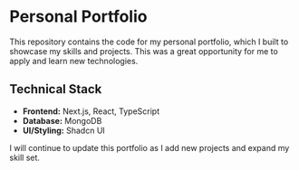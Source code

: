 # Personal Portfolio

This repository contains the code for my personal portfolio, which I built to showcase my skills and projects. This was a great opportunity for me to apply and learn new technologies.

## Technical Stack

- **Frontend:** Next.js, React, TypeScript
- **Database:** MongoDB
- **UI/Styling:** Shadcn UI

I will continue to update this portfolio as I add new projects and expand my skill set.
